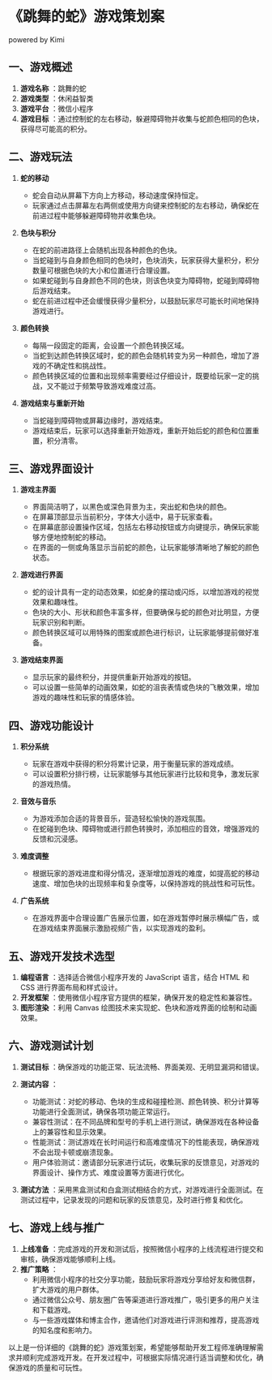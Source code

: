 # 《跳舞的蛇》游戏策划案

powered by Kimi

## 一、游戏概述

  1. **游戏名称** ：跳舞的蛇
  2. **游戏类型** ：休闲益智类
  3. **游戏平台** ：微信小程序
  4. **游戏目标** ：通过控制蛇的左右移动，躲避障碍物并收集与蛇颜色相同的色块，获得尽可能高的积分。

## 二、游戏玩法

  1. **蛇的移动**
     * 蛇会自动从屏幕下方向上方移动，移动速度保持恒定。
     * 玩家通过点击屏幕左右两侧或使用方向键来控制蛇的左右移动，确保蛇在前进过程中能够躲避障碍物并收集色块。

  2. **色块与积分**
     * 在蛇的前进路径上会随机出现各种颜色的色块。
     * 当蛇碰到与自身颜色相同的色块时，色块消失，玩家获得大量积分，积分数量可根据色块的大小和位置进行合理设置。
     * 如果蛇碰到与自身颜色不同的色块，则该色块变为障碍物，蛇碰到障碍物后游戏结束。
     * 蛇在前进过程中还会缓慢获得少量积分，以鼓励玩家尽可能长时间地保持游戏进行。

  3. **颜色转换**
     * 每隔一段固定的距离，会设置一个颜色转换区域。
     * 当蛇到达颜色转换区域时，蛇的颜色会随机转变为另一种颜色，增加了游戏的不确定性和挑战性。
     * 颜色转换区域的位置和出现频率需要经过仔细设计，既要给玩家一定的挑战，又不能过于频繁导致游戏难度过高。

  4. **游戏结束与重新开始**
     * 当蛇碰到障碍物或屏幕边缘时，游戏结束。
     * 游戏结束后，玩家可以选择重新开始游戏，重新开始后蛇的颜色和位置重置，积分清零。

## 三、游戏界面设计

  1. **游戏主界面**
     * 界面简洁明了，以黑色或深色背景为主，突出蛇和色块的颜色。
     * 在屏幕顶部显示当前积分，字体大小适中，易于玩家查看。
     * 在屏幕底部设置操作区域，包括左右移动按钮或方向键提示，确保玩家能够方便地控制蛇的移动。
     * 在界面的一侧或角落显示当前蛇的颜色，让玩家能够清晰地了解蛇的颜色状态。

  2. **游戏进行界面**
     * 蛇的设计具有一定的动态效果，如蛇身的摆动或闪烁，以增加游戏的视觉效果和趣味性。
     * 色块的大小、形状和颜色丰富多样，但要确保与蛇的颜色对比明显，方便玩家识别和判断。
     * 颜色转换区域可以用特殊的图案或颜色进行标识，让玩家能够提前做好准备。

  3. **游戏结束界面**
     * 显示玩家的最终积分，并提供重新开始游戏的按钮。
     * 可以设置一些简单的动画效果，如蛇的沮丧表情或色块的飞散效果，增加游戏的趣味性和玩家的情感体验。

## 四、游戏功能设计

  1. **积分系统**
     * 玩家在游戏中获得的积分将累计记录，用于衡量玩家的游戏成绩。
     * 可以设置积分排行榜，让玩家能够与其他玩家进行比较和竞争，激发玩家的游戏热情。

  2. **音效与音乐**
     * 为游戏添加合适的背景音乐，营造轻松愉快的游戏氛围。
     * 在蛇碰到色块、障碍物或进行颜色转换时，添加相应的音效，增强游戏的反馈和沉浸感。

  3. **难度调整**
     * 根据玩家的游戏进度和得分情况，逐渐增加游戏的难度，如提高蛇的移动速度、增加色块的出现频率和复杂度等，以保持游戏的挑战性和可玩性。

  4. **广告系统**
     * 在游戏界面中合理设置广告展示位置，如在游戏暂停时展示横幅广告，或在游戏结束界面展示激励视频广告，以实现游戏的盈利。

## 五、游戏开发技术选型

  1. **编程语言** ：选择适合微信小程序开发的 JavaScript 语言，结合 HTML 和 CSS 进行界面布局和样式设计。
  2. **开发框架** ：使用微信小程序官方提供的框架，确保开发的稳定性和兼容性。
  3. **图形渲染** ：利用 Canvas 绘图技术来实现蛇、色块和游戏界面的绘制和动画效果。

## 六、游戏测试计划

  1. **测试目标** ：确保游戏的功能正常、玩法流畅、界面美观、无明显漏洞和错误。
  2. **测试内容** ：
     * 功能测试：对蛇的移动、色块的生成和碰撞检测、颜色转换、积分计算等功能进行全面测试，确保各项功能正常运行。
     * 兼容性测试：在不同品牌和型号的手机上进行测试，确保游戏在各种设备上的兼容性和显示效果。
     * 性能测试：测试游戏在长时间运行和高难度情况下的性能表现，确保游戏不会出现卡顿或崩溃现象。
     * 用户体验测试：邀请部分玩家进行试玩，收集玩家的反馈意见，对游戏的界面设计、操作方式、难度设置等方面进行优化。

  3. **测试方法** ：采用黑盒测试和白盒测试相结合的方式，对游戏进行全面测试。在测试过程中，记录发现的问题和玩家的反馈意见，及时进行修复和优化。

## 七、游戏上线与推广

  1. **上线准备** ：完成游戏的开发和测试后，按照微信小程序的上线流程进行提交和审核，确保游戏能够顺利上线。
  2. **推广策略** ：
     * 利用微信小程序的社交分享功能，鼓励玩家将游戏分享给好友和微信群，扩大游戏的用户群体。
     * 通过微信公众号、朋友圈广告等渠道进行游戏推广，吸引更多的用户关注和下载游戏。
     * 与一些游戏媒体和博主合作，邀请他们对游戏进行评测和推荐，提高游戏的知名度和影响力。

以上是一份详细的《跳舞的蛇》游戏策划案，希望能够帮助开发工程师准确理解需求并顺利完成游戏开发。在开发过程中，可根据实际情况进行适当调整和优化，确保游戏的质量和可玩性。